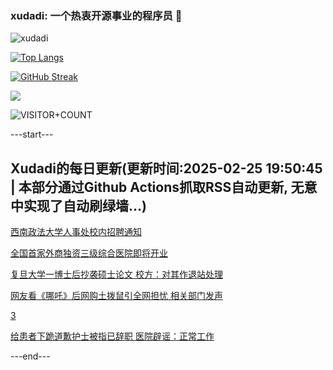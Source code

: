 ### xudadi: 一个热衷开源事业的程序员 👋

![xudadi](https://github-readme-stats-git-masterorgs-github-readme-stats-team.vercel.app/api?username=xudadi)

[![Top Langs](https://github-readme-stats.vercel.app/api/top-langs/?username=xudadi)](https://github.com/anuraghazra/github-readme-stats)

[![GitHub Streak](https://streak-stats.demolab.com?user=xudadi&locale=zh_Hans)](https://git.io/streak-stats)

![](https://raw.githubusercontent.com/xudadi/xudadi/main/assets/github-contribution-grid-snake.svg)

![VISITOR+COUNT](https://komarev.com/ghpvc/?username=xudadi&label=VISITOR+COUNT)


---start---

## Xudadi的每日更新(更新时间:2025-02-25 19:50:45 | 本部分通过Github Actions抓取RSS自动更新, 无意中实现了自动刷绿墙...)

[西南政法大学人事处校内招聘通知](https://www.gongkaoleida.com/article/2299881)

[全国首家外商独资三级综合医院即将开业](https://m.163.com/news/article/JP6QTH8K0514BE2Q.html)

[复旦大学一博士后抄袭硕士论文 校方：对其作退站处理](https://m.163.com/news/article/JP8BP7K70512D3VJ.html)

[网友看《哪吒》后网购土拨鼠引全网担忧 相关部门发声](https://m.163.com/news/article/JP8D1CJB053469KO.html)

[3](https://m.163.com/touch/news/sub/domestic)

[给患者下跪道歉护士被指已辞职 医院辟谣：正常工作](https://m.163.com/news/article/JP8AIJI2053469M5.html)

---end---
